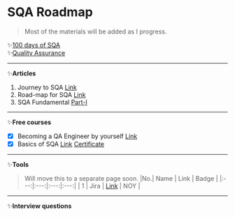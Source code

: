 # SQA Roadmap
> Most of the materials will be added as I progress.

✨[100 days of SQA](/100-Days-SQA.md)  
✨[Quality Assurance](/QA.md)

---

✨**Articles** 
1. Journey to SQA [Link](https://web.archive.org/web/20220612193417/https://www.linkedin.com/pulse/ongoing-journey-software-quality-assurancesqa-sarowar-alam-saidi/)
2. Road-map for SQA [Link](https://web.archive.org/web/20220612193600/https://www.linkedin.com/pulse/road-map-become-sqa-base-sarowar-alam-saidi/)
3. SQA Fundamental [Part-I](https://web.archive.org/web/20220612193748/https://www.linkedin.com/pulse/sqa-fundamental-part-i-sarowar-alam-saidi/)
---

✨**Free courses**
- [X] Becoming a QA Engineer by yourself [Link](https://www.youtube.com/watch?v=4kkvkOAFPI0)
- [X] Basics of SQA [Link](https://www.mygreatlearning.com/academy/courses/5444842/43771#?utm_source=share_with_friends) [Certificate](https://olympus1.mygreatlearning.com/course_certificate/IQMVYWVU)
---

✨**Tools**
> Will move this to a separate page soon.
|No.| Name | Link | Badge |
|:---:|:---:|:---:|:---:|
| 1 | Jira | [Link](https://university.atlassian.com/student/path/815443-jira-fundamentals?utm_source=facebook&utm_medium=paid-social&utm_campaign=utm_campaign%3DP%3Auni-ondemand*O%3Auniversity*H%3Afy22*I%3Aimc-atlasuniversity*A%3Aimage*&utm_content=P%3Aatlassian%7CO%3Auniversity%7CV%3Afacebook%7CG%3Aallg%7CL%3Aen%7CF%3Aaware%7CT%3Ainterest%7CI%3Aimc-atlasuniversity%7CA%3Aimage%7CD%3Aalld%7CU%3Alookalike_newsfeed-jirafundamentals-na-b) | NOY |

---

✨**Interview questions**

